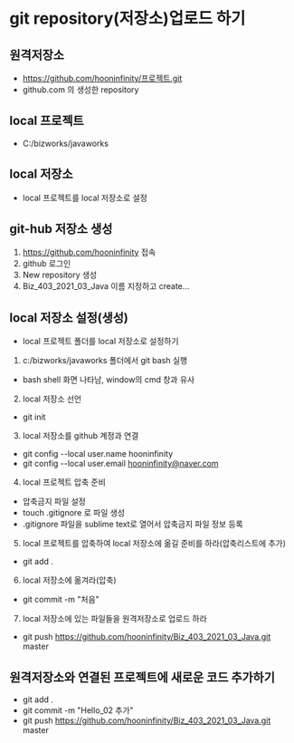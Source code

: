 # git repository(저장소)업로드 하기
## 원격저장소
* https://github.com/hooninfinity/프로젝트.git
* github.com 의 생성한 repository

## local 프로젝트
* C:/bizworks/javaworks

## local 저장소
* local 프로젝트를 local 저장소로 설정


## git-hub 저장소 생성
1. https://github.com/hooninfinity 접속
2. github 로그인
2. New repository 생성
3. Biz_403_2021_03_Java 이름 지정하고 create...

## local 저장소 설정(생성)
* local 프로젝트 폴더를 local 저장소로 설정하기
1. c:/bizworks/javaworks 폴더에서 git bash 실행
- bash shell 화면 나타남, window의 cmd 창과 유사

2. local 저장소 선언
* git init

3. local 저장소를 github 계정과 연결
* git config --local user.name hooninfinity
* git config --local user.email hooninfinity@naver.com

4. local 프로젝트 압축 준비
* 압축금지 파일 설정
* touch .gitignore 로 파일 생성
* .gitignore 파일을 sublime text로 열어서 압축금지 파일 정보 등록

5. local 프로젝트를 압축하여 local 저장소에 옮길 준비를 하라(압축리스트에 추가)
* git add .

6. local 저장소에 옮겨라(압축)
* git commit -m "처음"

7. local 저장소에 있는 파일들을 원격저장소로 업로드 하라
* git push https://github.com/hooninfinity/Biz_403_2021_03_Java.git master


## 원격저장소와 연결된 프로젝트에 새로운 코드 추가하기
* git add .
* git commit -m "Hello_02 추가"
* git push https://github.com/hooninfinity/Biz_403_2021_03_Java.git master